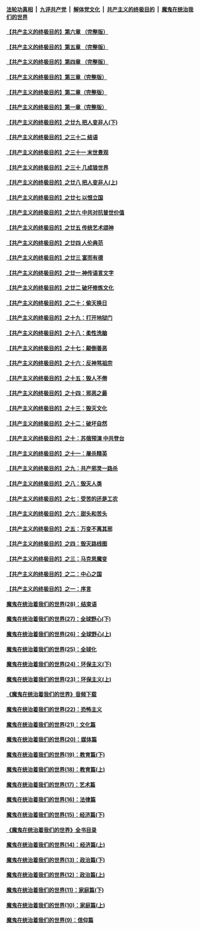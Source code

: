 ####  [法轮功真相](../../../../basic/blob/master/README.md?t=09281539) &nbsp;|&nbsp; [九评共产党](../../../../9ping.md/blob/master/README.md?t=09281539) &nbsp;|&nbsp; [解体党文化](../../../../jtdwh.md/blob/master/README.md?t=09281539)  &nbsp;|&nbsp; [共产主义的终极目的](../../../../gczydzjmd.md/blob/master/README.md?t=09281539) &nbsp;|&nbsp; [魔鬼在统治我们的世界](../../../../mgztzwmdsj.md/blob/master/README.md?t=09281539) 

#### [【共产主义的终极目的】第六章 （完整版）](../pages/nsc422/n11428913.md?t=09281539) 

#### [【共产主义的终极目的】第五章 （完整版）](../pages/nsc422/n11428912.md?t=09281539) 

#### [【共产主义的终极目的】第四章 （完整版）](../pages/nsc422/n11428907.md?t=09281539) 

#### [【共产主义的终极目的】第三章（完整版）](../pages/nsc422/n11428848.md?t=09281539) 

#### [【共产主义的终极目的】第二章（完整版）](../pages/nsc422/n11428831.md?t=09281539) 

#### [【共产主义的终极目的】第一章（完整版）](../pages/nsc422/n11417651.md?t=09281539) 

#### [【共产主义的终极目的】之廿九 把人变非人(下)](../pages/nsc422/n11344140.md?t=09281539) 

#### [【共产主义的终极目的】之三十二 结语](../pages/nsc422/n11360535.md?t=09281539) 

#### [【共产主义的终极目的】之三十一 末世景观](../pages/nsc422/n11351129.md?t=09281539) 

#### [【共产主义的终极目的】之三十 几成狼世界](../pages/nsc422/n11348280.md?t=09281539) 

#### [【共产主义的终极目的】之廿八 把人变非人(上)](../pages/nsc422/n11340492.md?t=09281539) 

#### [【共产主义的终极目的】之廿七 以恨立国](../pages/nsc422/n11336944.md?t=09281539) 

#### [【共产主义的终极目的】之廿六 中共对抗普世价值](../pages/nsc422/n11324785.md?t=09281539) 

#### [【共产主义的终极目的】之廿五 传统艺术颂神](../pages/nsc422/n11296396.md?t=09281539) 

#### [【共产主义的终极目的】之廿四 人伦典范](../pages/nsc422/n11296397.md?t=09281539) 

#### [【共产主义的终极目的】之廿三 富而有德](../pages/nsc422/n11283598.md?t=09281539) 

#### [【共产主义的终极目的】之廿一 神传语言文字](../pages/nsc422/n11263265.md?t=09281539) 

#### [【共产主义的终极目的】之廿二 破坏修炼文化](../pages/nsc422/n11245728.md?t=09281539) 

#### [【共产主义的终极目的】之二十：偷天换日](../pages/nsc422/n11238846.md?t=09281539) 

#### [【共产主义的终极目的】之十九：打开地狱门](../pages/nsc422/n11206376.md?t=09281539) 

#### [【共产主义的终极目的】之十八：柔性洗脑](../pages/nsc422/n11199994.md?t=09281539) 

#### [【共产主义的终极目的】之十七：颠倒善恶](../pages/nsc422/n11179782.md?t=09281539) 

#### [【共产主义的终极目的】之十六：反神骂祖宗](../pages/nsc422/n11166798.md?t=09281539) 

#### [【共产主义的终极目的】之十五：毁人不倦](../pages/nsc422/n11166792.md?t=09281539) 

#### [【共产主义的终极目的】之十四：邪恶之最](../pages/nsc422/n11150249.md?t=09281539) 

#### [【共产主义的终极目的】之十三：毁灭文化](../pages/nsc422/n11135227.md?t=09281539) 

#### [【共产主义的终极目的】之十二：破坏自然](../pages/nsc422/n11135214.md?t=09281539) 

#### [【共产主义的终极目的】之十：苏俄预演 中共登台](../pages/nsc422/n11118424.md?t=09281539) 

#### [【共产主义的终极目的】之十一：屠杀精英](../pages/nsc422/n11118442.md?t=09281539) 

#### [【共产主义的终极目的】之九：共产邪灵一路杀](../pages/nsc422/n11114139.md?t=09281539) 

#### [【共产主义的终极目的】之八：毁灭人类](../pages/nsc422/n11108503.md?t=09281539) 

#### [【共产主义的终极目的】之七：受苦的还是工农](../pages/nsc422/n11101809.md?t=09281539) 

#### [【共产主义的终极目的】之六：甜头和苦头](../pages/nsc422/n11096971.md?t=09281539) 

#### [【共产主义的终极目的】之五：万变不离其邪](../pages/nsc422/n11091285.md?t=09281539) 

#### [【共产主义的终极目的】之四：毁灭路线图](../pages/nsc422/n11086284.md?t=09281539) 

#### [【共产主义的终极目的】之三：马克思魔变](../pages/nsc422/n11061941.md?t=09281539) 

#### [【共产主义的终极目的】之二：中心之国](../pages/nsc422/n11047728.md?t=09281539) 

#### [【共产主义的终极目的】之一：序言](../pages/nsc422/n11086077.md?t=09281539) 

#### [魔鬼在统治着我们的世界(28)：结束语](../pages/nsc422/n10936246.md?t=09281539) 

#### [魔鬼在统治着我们的世界(27)：全球野心(下)](../pages/nsc422/n10928319.md?t=09281539) 

#### [魔鬼在统治着我们的世界(26)：全球野心(上)](../pages/nsc422/n10900318.md?t=09281539) 

#### [魔鬼在统治着我们的世界(25)：全球化](../pages/nsc422/n10788205.md?t=09281539) 

#### [魔鬼在统治着我们的世界(24)：环保主义(下)](../pages/nsc422/n10695307.md?t=09281539) 

#### [魔鬼在统治着我们的世界(23)：环保主义(上)](../pages/nsc422/n10688613.md?t=09281539) 

#### [《魔鬼在统治着我们的世界》音频下载](../pages/nsc422/n10635553.md?t=09281539) 

#### [魔鬼在统治着我们的世界(22)：恐怖主义](../pages/nsc422/n10614727.md?t=09281539) 

#### [魔鬼在统治着我们的世界(21)：文化篇](../pages/nsc422/n10597706.md?t=09281539) 

#### [魔鬼在统治着我们的世界(20)：媒体篇](../pages/nsc422/n10586579.md?t=09281539) 

#### [魔鬼在统治着我们的世界(19)：教育篇(下)](../pages/nsc422/n10564808.md?t=09281539) 

#### [魔鬼在统治着我们的世界(18)：教育篇(上)](../pages/nsc422/n10526970.md?t=09281539) 

#### [魔鬼在统治着我们的世界(17)：艺术篇](../pages/nsc422/n10499093.md?t=09281539) 

#### [魔鬼在统治着我们的世界(16)：法律篇](../pages/nsc422/n10485969.md?t=09281539) 

#### [魔鬼在统治着我们的世界(15)：经济篇(下)](../pages/nsc422/n10469975.md?t=09281539) 

#### [《魔鬼在统治着我们的世界》全书目录](../pages/nsc422/n10464261.md?t=09281539) 

#### [魔鬼在统治着我们的世界(14)：经济篇(上)](../pages/nsc422/n10457370.md?t=09281539) 

#### [魔鬼在统治着我们的世界(13)：政治篇(下)](../pages/nsc422/n10448270.md?t=09281539) 

#### [魔鬼在统治着我们的世界(12)：政治篇(上)](../pages/nsc422/n10444576.md?t=09281539) 

#### [魔鬼在统治着我们的世界(11)：家庭篇(下)](../pages/nsc422/n10440961.md?t=09281539) 

#### [魔鬼在统治着我们的世界(10)：家庭篇(上)](../pages/nsc422/n10435448.md?t=09281539) 

#### [魔鬼在统治着我们的世界(9)：信仰篇](../pages/nsc422/n10432159.md?t=09281539) 


